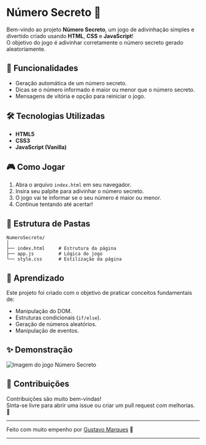 # Número Secreto 🎯

Bem-vindo ao projeto **Número Secreto**, um jogo de adivinhação simples e divertido criado usando **HTML**, **CSS** e **JavaScript**!  
O objetivo do jogo é adivinhar corretamente o número secreto gerado aleatoriamente.

## 🚀 Funcionalidades

- Geração automática de um número secreto.
- Dicas se o número informado é maior ou menor que o número secreto.
- Mensagens de vitória e opção para reiniciar o jogo.

## 🛠️ Tecnologias Utilizadas

- **HTML5**
- **CSS3**
- **JavaScript (Vanilla)**

## 🎮 Como Jogar

1. Abra o arquivo `index.html` em seu navegador.
2. Insira seu palpite para adivinhar o número secreto.
3. O jogo vai te informar se o seu número é maior ou menor.
4. Continue tentando até acertar!

## 📁 Estrutura de Pastas

```
NumeroSecreto/
│
├── index.html     # Estrutura da página
├── app.js         # Lógica do jogo
└── style.css      # Estilização da página
```

## 🧠 Aprendizado

Este projeto foi criado com o objetivo de praticar conceitos fundamentais de:
- Manipulação do DOM.
- Estruturas condicionais (`if/else`).
- Geração de números aleatórios.
- Manipulação de eventos.

## ✨ Demonstração

![Imagem do jogo Número Secreto](.img/telaNumeroSecreto.png)

## 📢 Contribuições

Contribuições são muito bem-vindas!  
Sinta-se livre para abrir uma issue ou criar um pull request com melhorias. 🙌

---

Feito com muito empenho por [Gustavo Marques](https://github.com/GustavoMarques22) 💙

---
